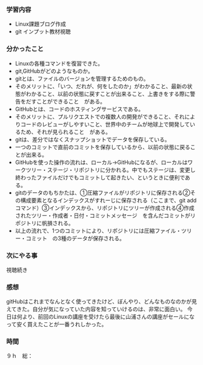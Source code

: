 ### 学習内容
- Linux課題ブログ作成
- git インプット教材視聴
### 分かったこと
- Linuxの各種コマンドを復習できた。
- git,GitHubがどのようなものか。
- gitとは、ファイルのバージョンを管理するためのもの。
- そのメリットに、「いつ、だれが、何をしたのか」がわかること、最新の状態がわかること、以前の状態に戻すことが出来ること、上書きをする際に警告をだすことができること　がある。
- GitHubとは、コードのホスティングサービスである。
- そのメリットに、プルリクエストでの複数人の開発ができること、それによりコードのレビューがしやすいこと、世界中のチームが地球上で開発しているため、それが見られること　がある。
- gitは、差分ではなくスナップショットでデータを保存している。
- 一つのコミットで直前のコミットを保存しているから、以前の状態に戻ることが出来る。
- GitHubを使った操作の流れは、ローカル→GitHubになるが、ローカルはワークツリー・ステージ・リポジトリに分かれる。中でもステージは、変更し終わったファイルだけでもコミットして起きたい、というときに便利である。
- gitのデータのもちかたは、➀圧縮ファイルがリポジトリに保存される②その構成要素となるインデックスがすれーじに保存される（ここまで、git addコマンド）③インデックスから、リポジトリにツリーが作成される④作成されたツリー・作成者・日付・コミットメッセージ　を含んだコミットがリポジトリに帆損される。
- 以上の流れで、1つのコミットにより、リポジトリには圧縮ファイル・ツリー・コミット　の3種のデータが保存される。
### 次にやる事
視聴続き
### 感想
gitHubはこれまでなんとなく使ってきたけど、ぼんやり、どんなものなのかが見えてきた。自分が気になっていた内容を知っていけるのは、非常に面白い。
今日は何より、前回のLinuxの講座を受けたら最後に山浦さんの講座がセールになって安く買えたことが一番うれしかった。
### 時間
９ｈ　総：
